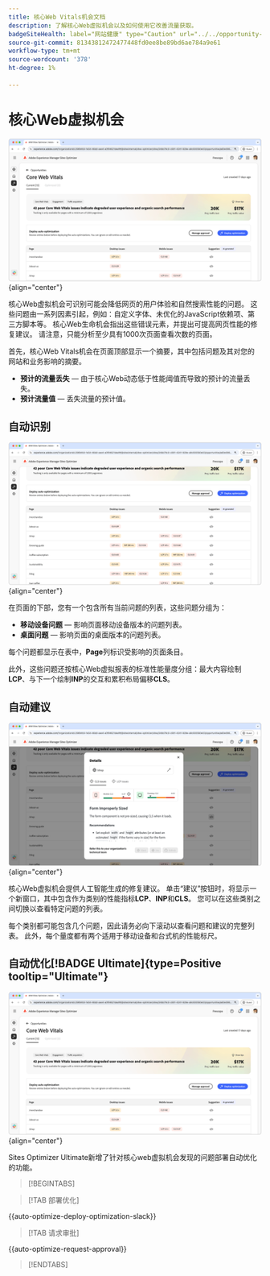 ```yaml
---
title: 核心Web Vitals机会文档
description: 了解核心Web虚拟机会以及如何使用它改善流量获取。
badgeSiteHealth: label="网站健康" type="Caution" url="../../opportunity-types/site-health.md" tooltip="网站健康"
source-git-commit: 81343812472477448fd0ee8be89bd6ae784a9e61
workflow-type: tm+mt
source-wordcount: '378'
ht-degree: 1%

---
```



# 核心Web虚拟机会

![核心Web虚拟机会](./assets/core-web-vitals/hero.png){align="center"}

核心Web虚拟机会可识别可能会降低网页的用户体验和自然搜索性能的问题。 这些问题由一系列因素引起，例如：自定义字体、未优化的JavaScript依赖项、第三方脚本等。 核心Web生命机会指出这些错误元素，并提出可提高网页性能的修复建议。 请注意，只能分析至少具有1000次页面查看次数的页面。

首先，核心Web Vitals机会在页面顶部显示一个摘要，其中包括问题及其对您的网站和业务影响的摘要。

* **预计的流量丢失** — 由于核心Web动态低于性能阈值而导致的预计的流量丢失。
* **预计流量值** — 丢失流量的预计值。

## 自动识别

![自动识别核心Web动态](./assets/core-web-vitals/auto-identify.png){align="center"}

在页面的下部，您有一个包含所有当前问题的列表，这些问题分组为：

* **移动设备问题** — 影响页面移动设备版本的问题列表。
* **桌面问题** — 影响页面的桌面版本的问题列表。

每个问题都显示在表中，**Page**&#x200B;列标识受影响的页面条目。

此外，这些问题还按核心Web虚拟报表的标准性能量度分组：最大内容绘制&#x200B;**LCP**、与下一个绘制&#x200B;**INP**&#x200B;的交互和累积布局偏移&#x200B;**CLS**。

## 自动建议

![自动建议核心Web虚拟机会](./assets/core-web-vitals/auto-suggest.png){align="center"}

核心Web虚拟机会提供人工智能生成的修复建议。 单击“建议”按钮时，将显示一个新窗口，其中包含作为类别的性能指标&#x200B;**LCP**、**INP**&#x200B;和&#x200B;**CLS**。 您可以在这些类别之间切换以查看特定问题的列表。

每个类别都可能包含几个问题，因此请务必向下滚动以查看问题和建议的完整列表。  此外，每个量度都有两个适用于移动设备和台式机的性能标尺。

## 自动优化[!BADGE Ultimate]{type=Positive tooltip="Ultimate"}


![自动优化核心Web虚拟机会](./assets/core-web-vitals/auto-optimize.png){align="center"}

Sites Optimizer Ultimate新增了针对核心web虚拟机会发现的问题部署自动优化的功能。<!--- TBD-need more in-depth and opportunity specific information here. What does the auto-optimization do?-->

>[!BEGINTABS]

>[!TAB 部署优化]

{{auto-optimize-deploy-optimization-slack}}

>[!TAB 请求审批]

{{auto-optimize-request-approval}}

>[!ENDTABS]

